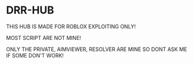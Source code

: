 # DRR-HUB


THIS HUB IS MADE FOR ROBLOX EXPLOITING ONLY!

MOST SCRIPT ARE NOT MINE!

ONLY THE PRIVATE, AIMVIEWER, RESOLVER ARE MINE SO DONT ASK ME IF SOME DON'T WORK!
